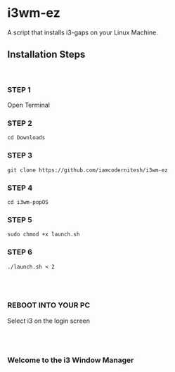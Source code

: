 # i3wm-ez
A script that installs i3-gaps on your Linux Machine.

## **Installation Steps**
<br>

### STEP 1

Open Terminal

### STEP 2

    cd Downloads

### STEP 3

    git clone https://github.com/iamcodernitesh/i3wm-ez

### STEP 4

    cd i3wm-popOS

### STEP 5

    sudo chmod +x launch.sh

### STEP 6

    ./launch.sh < 2

<br>
<br>

### **REBOOT INTO YOUR PC**

Select i3 on the login screen

<br>
<br>

### Welcome to the i3 Window Manager
